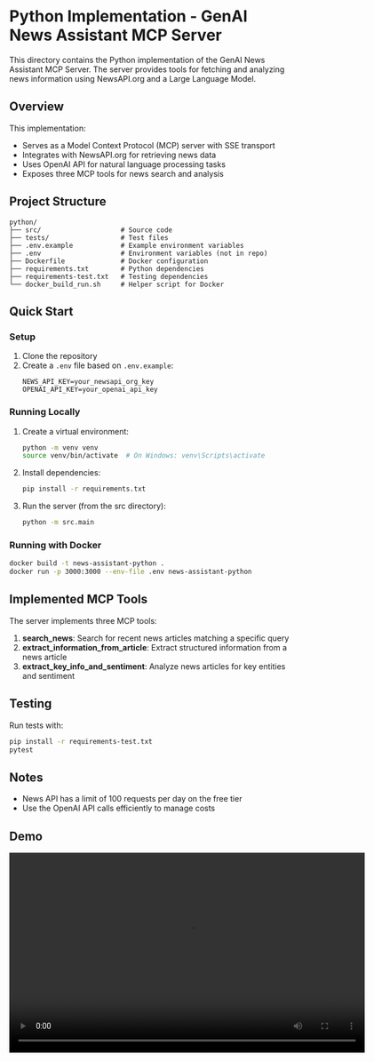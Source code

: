 # Python Implementation - GenAI News Assistant MCP Server

This directory contains the Python implementation of the GenAI News Assistant MCP Server. The server provides tools for fetching and analyzing news information using NewsAPI.org and a Large Language Model.

## Overview

This implementation:
- Serves as a Model Context Protocol (MCP) server with SSE transport
- Integrates with NewsAPI.org for retrieving news data
- Uses OpenAI API for natural language processing tasks
- Exposes three MCP tools for news search and analysis

## Project Structure

```
python/
├── src/                    # Source code
├── tests/                  # Test files
├── .env.example            # Example environment variables
├── .env                    # Environment variables (not in repo)
├── Dockerfile              # Docker configuration
├── requirements.txt        # Python dependencies
├── requirements-test.txt   # Testing dependencies
└── docker_build_run.sh     # Helper script for Docker
```

## Quick Start

### Setup

1. Clone the repository
2. Create a `.env` file based on `.env.example`:
   ```
   NEWS_API_KEY=your_newsapi_org_key
   OPENAI_API_KEY=your_openai_api_key
   ```

### Running Locally

1. Create a virtual environment:
   ```bash
   python -m venv venv
   source venv/bin/activate  # On Windows: venv\Scripts\activate
   ```

2. Install dependencies:
   ```bash
   pip install -r requirements.txt
   ```

3. Run the server (from the src directory):
   ```bash
   python -m src.main
   ```

### Running with Docker
```bash
docker build -t news-assistant-python .
docker run -p 3000:3000 --env-file .env news-assistant-python
```

## Implemented MCP Tools

The server implements three MCP tools:

1. **search_news**: Search for recent news articles matching a specific query
2. **extract_information_from_article**: Extract structured information from a news article
3. **extract_key_info_and_sentiment**: Analyze news articles for key entities and sentiment

## Testing

Run tests with:
```bash
pip install -r requirements-test.txt
pytest
```

## Notes

- News API has a limit of 100 requests per day on the free tier
- Use the OpenAI API calls efficiently to manage costs 

## Demo
<video src="python\mcp-proof.mp4" controls width="640" height="360"></video>
